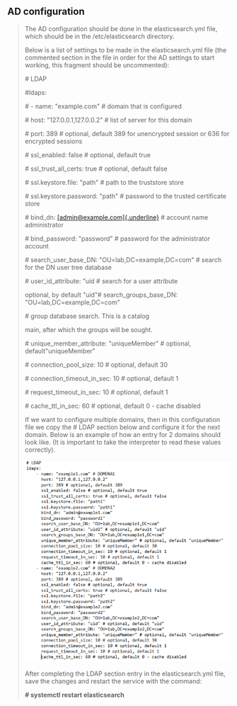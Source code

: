 AD configuration
----------------

> The AD configuration should be done in the elasticsearch.yml file,
> which should be in the /etc/elasticsearch directory.
>
> Below is a list of settings to be made in the elasticsearch.yml file
> (the commented section in the file in order for the AD settings to
> start working, this fragment should be uncommented):
>
> \# LDAP
>
> \#ldaps:
>
> \# - name: \"example.com\" \# domain that is configured
>
> \# host: \"127.0.0.1,127.0.0.2\" \# list of server for this domain
>
> \# port: 389 \# optional, default 389 for unencrypted session or 636
> for encrypted sessions
>
> \# ssl\_enabled: false \# optional, default true
>
> \# ssl\_trust\_all\_certs: true \# optional, default false
>
> \# ssl.keystore.file: \"path\" \# path to the truststore store
>
> \# ssl.keystore.password: \"path\" \# password to the trusted
> certificate store
>
> \# bind\_dn:
> [[admin\@example.com]{.underline}](mailto:admin@example.com) \#
> account name administrator
>
> \# bind\_password: \"password\" \# password for the administrator
> account
>
> \# search\_user\_base\_DN: \"OU=lab,DC=example,DC=com\" \# search for
> the DN user tree database
>
> \# user\_id\_attribute: \"uid \# search for a user attribute
>
> optional, by default \"uid\"\# search\_groups\_base\_DN:
> \"OU=lab,DC=example,DC=com\"
>
> \# group database search. This is a catalog
>
> main, after which the groups will be sought.
>
> \# unique\_member\_attribute: \"uniqueMember\" \# optional,
> default\"uniqueMember\"
>
> \# connection\_pool\_size: 10 \# optional, default 30
>
> \# connection\_timeout\_in\_sec: 10 \# optional, default 1
>
> \# request\_timeout\_in\_sec: 10 \# optional, default 1
>
> \# cache\_ttl\_in\_sec: 60 \# optional, default 0 - cache disabled
>
> If we want to configure multiple domains, then in this configuration
> file we copy the \# LDAP section below and configure it for the next
> domain. Below is an example of how an entry for 2 domains should look
> like. (It is important to take the interpreter to read these values
> ​​correctly).
>
> ![](./media/media/image77.png)
>
> After completing the LDAP section entry in the elasticsearch.yml file,
> save the changes and restart the service with the command:
>
> **\# systemctl restart elasticsearch**
